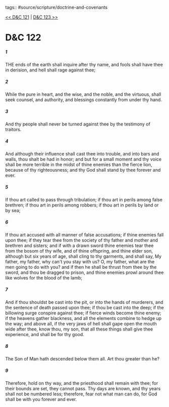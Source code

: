 tags:: #source/scripture/doctrine-and-covenants

[<< D&C 121](/doctrine-and-covenants/D&C_121.md) | [D&C 123 >>](/doctrine-and-covenants/D&C_123.md)

# D&C 122

##### 1

THE ends of the earth shall inquire after thy name, and fools shall have thee in derision, and hell shall rage against thee;

##### 2

While the pure in heart, and the wise, and the noble, and the virtuous, shall seek counsel, and authority, and blessings constantly from under thy hand.

##### 3

And thy people shall never be turned against thee by the testimony of traitors.

##### 4

And although their influence shall cast thee into trouble, and into bars and walls, thou shalt be had in honor; and but for a small moment and thy voice shall be more terrible in the midst of thine enemies than the fierce lion, because of thy righteousness; and thy God shall stand by thee forever and ever.

##### 5

If thou art called to pass through tribulation; if thou art in perils among false brethren; if thou art in perils among robbers; if thou art in perils by land or by sea;

##### 6

If thou art accused with all manner of false accusations; if thine enemies fall upon thee; if they tear thee from the society of thy father and mother and brethren and sisters; and if with a drawn sword thine enemies tear thee from the bosom of thy wife, and of thine offspring, and thine elder son, although but six years of age, shall cling to thy garments, and shall say, My father, my father, why can't you stay with us? O, my father, what are the men going to do with you? and if then he shall be thrust from thee by the sword, and thou be dragged to prison, and thine enemies prowl around thee like wolves for the blood of the lamb;

##### 7

And if thou shouldst be cast into the pit, or into the hands of murderers, and the sentence of death passed upon thee; if thou be cast into the deep; if the billowing surge conspire against thee; if fierce winds become thine enemy; if the heavens gather blackness, and all the elements combine to hedge up the way; and above all, if the very jaws of hell shall gape open the mouth wide after thee, know thou, my son, that all these things shall give thee experience, and shall be for thy good.

##### 8

The Son of Man hath descended below them all. Art thou greater than he?

##### 9

Therefore, hold on thy way, and the priesthood shall remain with thee; for their bounds are set, they cannot pass. Thy days are known, and thy years shall not be numbered less; therefore, fear not what man can do, for God shall be with you forever and ever.
